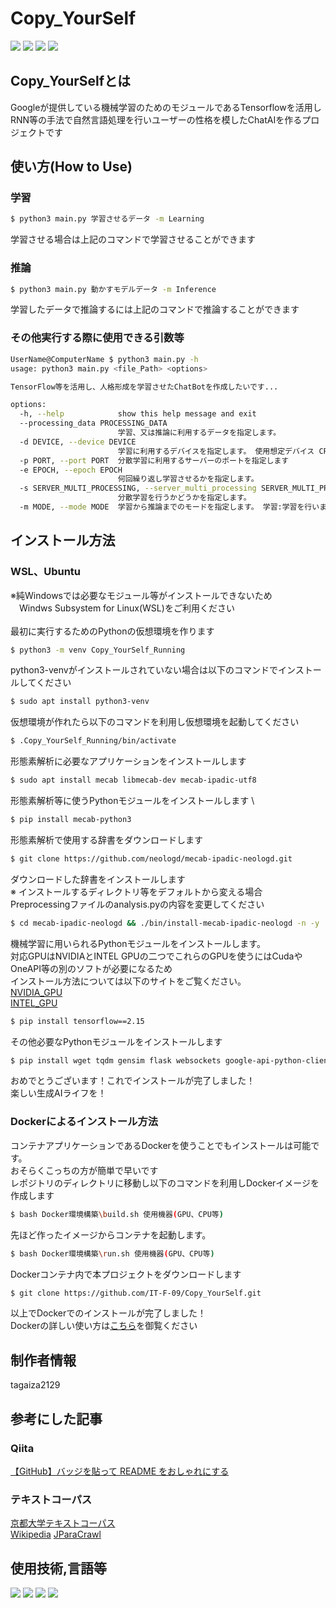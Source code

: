 # Copy_YourSelf
<img src="https://img.shields.io/badge/Version-0.0.0-G"> <img src="https://img.shields.io/badge/Python_3.9-support-green"> <img src="https://img.shields.io/badge/Python_3.10-support-green"> <img src="https://img.shields.io/badge/Python_3.11-support-green">

## Copy_YourSelfとは

Googleが提供している機械学習のためのモジュールであるTensorflowを活用し\
RNN等の手法で自然言語処理を行いユーザーの性格を模したChatAIを作るプロジェクトです

## 使い方(How to Use)
### 学習
```sh
$ python3 main.py 学習させるデータ -m Learning
```
学習させる場合は上記のコマンドで学習させることができます
### 推論
```sh
$ python3 main.py 動かすモデルデータ -m Inference
```
学習したデータで推論するには上記のコマンドで推論することができます
### その他実行する際に使用できる引数等
``` sh
UserName@ComputerName $ python3 main.py -h
usage: python3 main.py <file_Path> <options>

TensorFlow等を活用し、人格形成を学習させたChatBotを作成したいです...

options:
  -h, --help            show this help message and exit
  --processing_data PROCESSING_DATA
                        学習、又は推論に利用するデータを指定します。
  -d DEVICE, --device DEVICE
                        学習に利用するデバイスを指定します。 使用想定デバイス CPU:まあ...そのままの意味 GPU:NVIDIA製のGPUを利用し学習します XPU:intel製のGPUを利用し学習します
  -p PORT, --port PORT  分散学習に利用するサーバーのポートを指定します
  -e EPOCH, --epoch EPOCH
                        何回繰り返し学習させるかを指定します。
  -s SERVER_MULTI_PROCESSING, --server_multi_processing SERVER_MULTI_PROCESSING
                        分散学習を行うかどうかを指定します。
  -m MODE, --mode MODE  学習から推論までのモードを指定します。 学習:学習を行います。 推論:推論を行います。
```
## インストール方法
### WSL、Ubuntu
※純Windowsでは必要なモジュール等がインストールできないため \
　Windws Subsystem for Linux(WSL)をご利用ください \
\
最初に実行するためのPythonの仮想環境を作ります
```sh
$ python3 -m venv Copy_YourSelf_Running
```
python3-venvがインストールされていない場合は以下のコマンドでインストールしてください
```sh
$ sudo apt install python3-venv
```
仮想環境が作れたら以下のコマンドを利用し仮想環境を起動してください
```sh
$ .Copy_YourSelf_Running/bin/activate
```
形態素解析に必要なアプリケーションをインストールします
```sh
$ sudo apt install mecab libmecab-dev mecab-ipadic-utf8
```
形態素解析等に使うPythonモジュールをインストールします \
```sh
$ pip install mecab-python3 
```
形態素解析で使用する辞書をダウンロードします
```sh
$ git clone https://github.com/neologd/mecab-ipadic-neologd.git
```
ダウンロードした辞書をインストールします \
※ インストールするディレクトリ等をデフォルトから変える場合 \
Preprocessingファイルのanalysis.pyの内容を変更してください
```sh
$ cd mecab-ipadic-neologd && ./bin/install-mecab-ipadic-neologd -n -y
```
機械学習に用いられるPythonモジュールをインストールします。 \
対応GPUはNVIDIAとINTEL GPUの二つでこれらのGPUを使うにはCudaやOneAPI等の別のソフトが必要になるため \
インストール方法については以下のサイトをご覧ください。 \
[NVIDIA_GPU](https://www.tensorflow.org/install/pip?hl=ja) \
[INTEL_GPU](https://github.com/intel/intel-extension-for-tensorflow)
```sh 
$ pip install tensorflow==2.15 
```
その他必要なPythonモジュールをインストールします
```sh
$ pip install wget tqdm gensim flask websockets google-api-python-client google-auth-httplib2 google-auth-oauthlib
```
おめでとうございます！これでインストールが完了しました！ \
楽しい生成AIライフを！
### Dockerによるインストール方法
コンテナアプリケーションであるDockerを使うことでもインストールは可能です。\
おそらくこっちの方が簡単で早いです \
レポジトリのディレクトリに移動し以下のコマンドを利用しDockerイメージを作成します
```sh
$ bash Docker環境構築\build.sh 使用機器(GPU、CPU等)
```
先ほど作ったイメージからコンテナを起動します。
```sh
$ bash Docker環境構築\run.sh 使用機器(GPU、CPU等)
```
Dockerコンテナ内で本プロジェクトをダウンロードします
```sh
$ git clone https://github.com/IT-F-09/Copy_YourSelf.git
```
以上でDockerでのインストールが完了しました！ \
Dockerの詳しい使い方は[こちら](https://docs.docker.jp/)を御覧ください
## 制作者情報
tagaiza2129
## 参考にした記事
### Qiita
[【GitHub】バッジを貼って README をおしゃれにする](https://qiita.com/narikkyo/items/98d7c4dbfccf52ec1840) 
### テキストコーパス
[京都大学テキストコーパス ](https://nlp.ist.i.kyoto-u.ac.jp/?%E4%BA%AC%E9%83%BD%E5%A4%A7%E5%AD%A6%E3%83%86%E3%82%AD%E3%82%B9%E3%83%88%E3%82%B3%E3%83%BC%E3%83%91%E3%82%B9) \
[Wikipedia](https://ja.wikipedia.org/wiki/Wikipedia:%E3%83%87%E3%83%BC%E3%82%BF%E3%83%99%E3%83%BC%E3%82%B9%E3%83%80%E3%82%A6%E3%83%B3%E3%83%AD%E3%83%BC%E3%83%89)
[JParaCrawl](https://www.kecl.ntt.co.jp/icl/lirg/jparacrawl/release/en/3.0/pretrained_models/en-ja/big.tar.gz)
## 使用技術,言語等
<img src="https://img.shields.io/badge/-Python-555.svg?logo=python&style=flat"> <img src="https://img.shields.io/badge/-Github-555.svg?logo=Github&style=flat"> <img src="https://img.shields.io/badge/-Docker-555.svg?logo=Docker&style=flat"> <img src="https://img.shields.io/badge/-tensorflow-555.svg?logo=tensorflow&style=flat">
